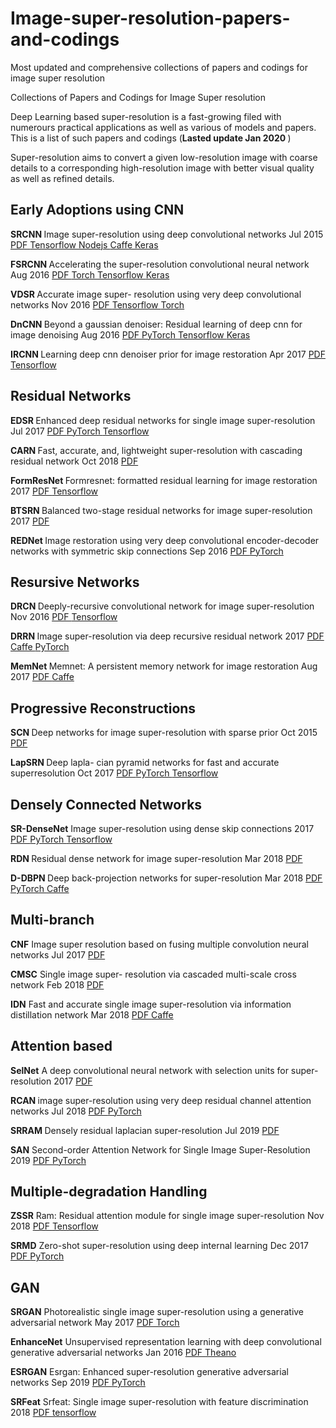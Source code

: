 # Image-super-resolution-papers-and-codings
Most updated and comprehensive collections of papers and codings for image super resolution

Collections of Papers and Codings for Image Super resolution

Deep Learning based super-resolution is a fast-growing filed with numerours practical applications as well as various of models and papers. This is a list of such papers and codings (<b>Lasted update Jan 2020 </b>)

Super-resolution aims to convert a given low-resolution image with coarse details to a corresponding high-resolution image with better visual quality as well as refined details.

<h2> Early Adoptions using CNN </h2>

<b>SRCNN </b>  Image super-resolution using deep convolutional networks   Jul 2015     <a href="https://arxiv.org/pdf/1501.00092.pdf" target="_blank">  PDF  </a>  <a href="https://github.com/tegg89/SRCNN-Tensorflow" target="_blank"> Tensorflow </a> <a href="https://github.com/takuyaa/waifu2x-js" target="_blank"> Nodejs </a> <a href="https://github.com/pby5/sr_caffe" target="_blank"> Caffe </a> <a href="https://github.com/qobilidop/srcnn" target="_blank"> Keras </a>


<b>FSRCNN </b> Accelerating the super-resolution convolutional neural network    Aug 2016 <a href="https://arxiv.org/pdf/1608.00367.pdf" target="_blank"> PDF </a> <a href="https://github.com/icpm/super-resolution/tree/master/FSRCNN"> Torch </a> <a href="https://github.com/yifanw90/FSRCNN-TensorFlow"> Tensorflow </a> <a href="https://github.com/GeorgeSeif/FSRCNN-Keras"> Keras </a>

<b>VDSR </b> Accurate image super- resolution using very deep convolutional networks    Nov 2016 <a href="https://arxiv.org/pdf/1511.04587.pdf" target="_blank"> PDF </a>  <a href="https://github.com/Jongchan/tensorflow-vdsr" target="_blank"> Tensorflow </a> <a href="https://github.com/mks0601/Accurate-Image-Super-Resolution-Using-Very-Deep-Convolutional-Networks" target="_blank"> Torch </a>

<b>DnCNN </b> Beyond a gaussian denoiser: Residual learning of deep cnn for image denoising   Aug 2016  <a href="https://arxiv.org/pdf/1608.03981.pdf" target="_blank"> PDF </a> <a href="https://github.com/cszn/KAIR"> PyTorch </a> <a href="https://github.com/wbhu/DnCNN-tensorflow"> Tensorflow </a> <a href="https://github.com/husqin/DnCNN-keras"> Keras </a>


<b>IRCNN </b> Learning deep cnn denoiser prior for image restoration  Apr 2017 <a href="https://arxiv.org/pdf/1704.03264.pdf" target="_blank"> PDF </a> <a href="https://github.com/lipengFu/IRCNN"> Tensorflow </a>

<h2> Residual Networks </h2>

<b>EDSR </b> Enhanced deep residual networks for single image super-resolution  Jul 2017 <a href="https://arxiv.org/pdf/1707.02921.pdf" target="_blank"> PDF </a> <a href="https://github.com/thstkdgus35/EDSR-PyTorch"> PyTorch </a>  <a href="https://github.com/jmiller656/EDSR-Tensorflow"> Tensorflow </a>

<b>CARN </b> Fast, accurate, and, lightweight super-resolution with cascading residual network  Oct 2018 <a href="https://arxiv.org/pdf/1803.08664.pdf" target="_blank"> PDF </a>

<b>FormResNet </b> Formresnet: formatted residual learning for image restoration  2017  <a href="http://openaccess.thecvf.com/content_cvpr_2017_workshops/w12/papers/Jiao_FormResNet_Formatted_Residual_CVPR_2017_paper.pdf" target="_blank"> PDF </a> <a href="https://github.com/MingtaoGuo/FormResNet-Denoise-Gaussian-noise-TensorFlow"> Tensorflow </a> 

<b>BTSRN </b> Balanced two-stage residual networks for image super-resolution  2017 <a href="http://openaccess.thecvf.com/content_cvpr_2017_workshops/w12/papers/Fan_Balanced_Two-Stage_Residual_CVPR_2017_paper.pdf" target="_blank"> PDF </a>

<b>REDNet </b> Image restoration using very deep convolutional encoder-decoder networks with symmetric skip connections Sep 2016 <a href="https://arxiv.org/pdf/1603.09056.pdf" target="_blank"> PDF </a> <a href="https://github.com/yjn870/REDNet-pytorch"> PyTorch </a> 

<h2> Resursive Networks </h2>

<b>DRCN  </b>  Deeply-recursive convolutional network for image super-resolution Nov 2016 <a href="https://arxiv.org/pdf/1511.04491.pdf" target="_blank"> PDF </a> <a href="https://github.com/chenhe82166/DRCN_tf"> Tensorflow </a> 

<b>DRRN  </b>  Image super-resolution via deep recursive residual network 2017 <a href="http://openaccess.thecvf.com/content_cvpr_2017/papers/Tai_Image_Super-Resolution_via_CVPR_2017_paper.pdf" target="_blank"> PDF </a> <a href="https://github.com/tyshiwo/DRRN_CVPR17"> Caffe </a> <a href="https://github.com/jt827859032/DRRN-pytorch"> PyTorch </a> 

<b>MemNet </b> Memnet: A persistent memory network for image restoration Aug 2017 <a href="https://arxiv.org/pdf/1708.02209.pdf" target="_blank"> PDF </a> <a href="https://github.com/tyshiwo/MemNet"> Caffe </a>

<h2> Progressive Reconstructions </h2>

<b>SCN </b> Deep networks for image super-resolution with sparse prior Oct 2015 <a href="https://arxiv.org/pdf/1507.08905.pdf" target="_blank"> PDF </a>

<b>LapSRN </b> Deep lapla- cian pyramid networks for fast and accurate superresolution Oct 2017 <a href="https://arxiv.org/pdf/1704.03915.pdf" target="_blank"> PDF </a> <a href="https://github.com/twtygqyy/pytorch-LapSRN"> PyTorch </a> <a href="https://github.com/zjuela/LapSRN-tensorflow"> Tensorflow </a> 

<h2> Densely Connected Networks </h2>

<b>SR-DenseNet</b> Image super-resolution using dense skip connections 2017 <a href="http://openaccess.thecvf.com/content_ICCV_2017/papers/Tong_Image_Super-Resolution_Using_ICCV_2017_paper.pdf" target="_blank"> PDF </a> <a href="https://github.com/twtygqyy/pytorch-SRDenseNet"> PyTorch </a> <a href="https://github.com/kweisamx/TensorFlow-SR-DenseNet"> Tensorflow </a>

<b>RDN </b> Residual dense network for image super-resolution  Mar 2018 <a href="https://arxiv.org/pdf/1802.08797.pdf" target="_blank"> PDF </a>

<b>D-DBPN </b> Deep back-projection networks for super-resolution  Mar 2018 <a href="https://arxiv.org/pdf/1803.02735.pdf" target="_blank"> PDF </a> <a href="https://github.com/icpm/super-resolution/tree/master/DBPN"> PyTorch </a> <a href="https://github.com/alterzero/DBPN-caffe"> Caffe </a>

<h2>Multi-branch </h2>

<b>CNF</b> Image super resolution based on fusing multiple convolution neural networks Jul 2017 <a href="https://ieeexplore.ieee.org/document/8014876" target="_blank"> PDF </a>

<b>CMSC</b> Single image super- resolution via cascaded multi-scale cross network Feb 2018 <a href="https://arxiv.org/pdf/1802.08808.pdf" target="_blank"> PDF </a>

<b>IDN</b>  Fast and accurate single image super-resolution via information distillation network Mar 2018 <a href="https://arxiv.org/pdf/1803.09454.pdf" target="_blank"> PDF </a> <a href="https://github.com/Zheng222/IDN-Caffe"> Caffe </a>

<h2>Attention based </h2>

<b>SelNet</b> A deep convolutional neural network with selection units for super-resolution 2017 <a href="https://ieeexplore.ieee.org/document/8014887" target="_blank"> PDF </a>

<b>RCAN </b> image super-resolution using very deep residual channel attention networks Jul 2018 <a href="https://arxiv.org/pdf/1807.02758.pdf" target="_blank"> PDF </a> <a href="https://github.com/yulunzhang/RCAN"> PyTorch </a>

<b>SRRAM </b> Densely residual laplacian super-resolution Jul 2019 <a href="https://arxiv.org/pdf/1906.12021.pdf" target="_blank"> PDF </a>

<b>SAN</b> Second-order Attention Network for Single Image Super-Resolution 2019 <a href="http://www4.comp.polyu.edu.hk/~cslzhang/paper/CVPR19-SAN.pdf"> PDF </a> <a href="https://github.com/daitao/SAN"> PyTorch </a>

<h2>Multiple-degradation Handling </h2>

<b>ZSSR</b> Ram: Residual attention module for single image super-resolution Nov 2018 <a href="https://arxiv.org/pdf/1811.12043.pdf" target="_blank"> PDF </a> <a href="https://github.com/assafshocher/ZSSR"> Tensorflow </a>

<b>SRMD</b> Zero-shot super-resolution using deep internal learning Dec 2017 <a href="https://arxiv.org/pdf/1712.06087.pdf" target="_blank"> PDF </a> <a href="https://github.com/cszn/KAIR"> PyTorch </a>

<h2> GAN </h2>

<b>SRGAN</b> Photorealistic single image super-resolution using a generative adversarial network May 2017 <a href="https://arxiv.org/pdf/1609.04802.pdf" target="_blank"> PDF </a> <a href="https://github.com/icpm/super-resolution/tree/master/SRGAN"> Torch </a>

<b>EnhanceNet</b> Unsupervised representation learning with deep convolutional generative adversarial networks Jan 2016 <a href="https://arxiv.org/pdf/1511.06434.pdf" target="_blank"> PDF </a> <a href="https://github.com/alexjc/neural-enhance"> Theano </a>

<b>ESRGAN</b> Esrgan: Enhanced super-resolution generative adversarial networks Sep 2019 <a href="https://arxiv.org/pdf/1809.00219.pdf" target="_blank"> PDF </a> <a href="https://github.com/xinntao/ESRGAN"> PyTorch </a>

<b>SRFeat</b> Srfeat: Single image super-resolution with feature discrimination 2018 <a href="http://openaccess.thecvf.com/content_ECCV_2018/papers/Seong-Jin_Park_SRFeat_Single_Image_ECCV_2018_paper.pdf" target="_blank"> PDF </a> <a href="https://github.com/HyeongseokSon1/SRFeat"> tensorflow </a>





